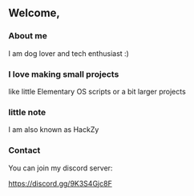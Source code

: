 ## Welcome,


### About me
I am dog lover and tech enthusiast :)


### I love making small projects
like little Elementary OS scripts or a bit larger projects


### little note
I am also known as HackZy

### Contact

You can join my discord server:

https://discord.gg/9K3S4Gjc8F

